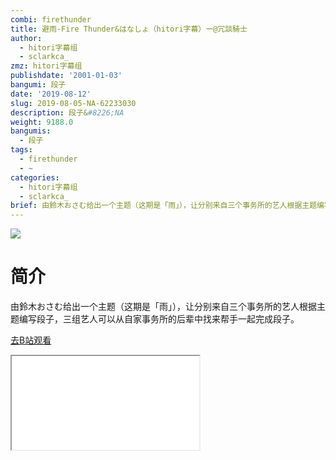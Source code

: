 ```yaml
---
combi: firethunder
title: 避雨-Fire Thunder&はなしょ（hitori字幕）ー@冗談騎士
author:
  - hitori字幕组
  - sclarkca_
zmz: hitori字幕组
publishdate: '2001-01-03'
bangumi: 段子
date: '2019-08-12'
slug: 2019-08-05-NA-62233030
description: 段子&#8226;NA
weight: 9188.0
bangumis:
  - 段子
tags:
  - firethunder
  - ~
categories:
  - hitori字幕组
  - sclarkca_
brief: 由鈴木おさむ给出一个主题（这期是「雨」），让分别来自三个事务所的艺人根据主题编写段子，三组艺人可以从自家事务所的后辈中找来帮手一起完成段子。
---
```

![](https://raw.githubusercontent.com/tcgriffith/owaraisite/master/static/tmpimg/012db4cae33a0f13d8c6cd66dff7c30d19224947.jpg.480.jpg)
# 简介  
由鈴木おさむ给出一个主题（这期是「雨」），让分别来自三个事务所的艺人根据主题编写段子，三组艺人可以从自家事务所的后辈中找来帮手一起完成段子。  

[去B站观看](https://www.bilibili.com/video/av62233030/)
<div class ="resp-container"><iframe class="testiframe" src="//player.bilibili.com/player.html?aid=62233030"", scrolling="no", allowfullscreen="true" > </iframe></div> 
